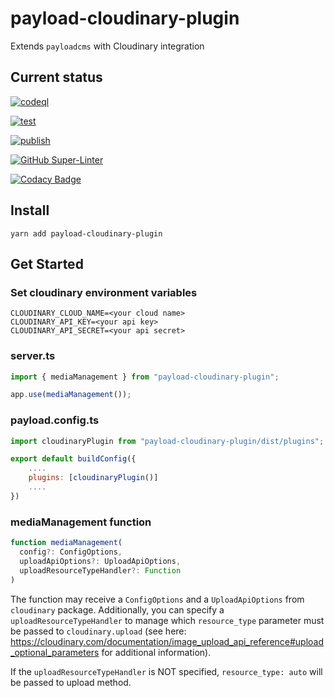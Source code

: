 # payload-cloudinary-plugin

Extends `payloadcms` with Cloudinary integration

## Current status

[![codeql](https://github.com/finkinfridom/payload-cloudinary-plugin/actions/workflows/codeql.yml/badge.svg)](https://github.com/finkinfridom/payload-cloudinary-plugin/actions/workflows/codeql.yml)

[![test](https://github.com/finkinfridom/payload-cloudinary-plugin/actions/workflows/test.yml/badge.svg)](https://github.com/finkinfridom/payload-cloudinary-plugin/actions/workflows/test.yml)

[![publish](https://github.com/finkinfridom/payload-cloudinary-plugin/actions/workflows/publish.yml/badge.svg)](https://github.com/finkinfridom/payload-cloudinary-plugin/actions/workflows/publish.yml)

[![GitHub Super-Linter](https://github.com/finkinfridom/payload-cloudinary-plugin/workflows/Lint%20Code%20Base/badge.svg)](https://github.com/finkinfridom/payload-cloudinary-plugin/actions/workflows/linter.yml)

[![Codacy Badge](https://app.codacy.com/project/badge/Grade/320b671855ce462d9c21b3769486c256)](https://app.codacy.com/gh/finkinfridom/payload-cloudinary-plugin/dashboard?utm_source=gh&utm_medium=referral&utm_content=&utm_campaign=Badge_grade)

## Install

`yarn add payload-cloudinary-plugin`

## Get Started

### Set cloudinary environment variables
```
CLOUDINARY_CLOUD_NAME=<your cloud name>
CLOUDINARY_API_KEY=<your api key>
CLOUDINARY_API_SECRET=<your api secret>
```

### server.ts

```js
import { mediaManagement } from "payload-cloudinary-plugin";

app.use(mediaManagement());
```

### payload.config.ts

```js
import cloudinaryPlugin from "payload-cloudinary-plugin/dist/plugins";

export default buildConfig({
    ....
    plugins: [cloudinaryPlugin()]
    ....
})
```

### mediaManagement function

```js
function mediaManagement(
  config?: ConfigOptions,
  uploadApiOptions?: UploadApiOptions,
  uploadResourceTypeHandler?: Function
)
```

The function may receive a `ConfigOptions` and a `UploadApiOptions` from `cloudinary` package.
Additionally, you can specify a `uploadResourceTypeHandler` to manage which `resource_type` parameter must be passed to `cloudinary.upload` (see here: https://cloudinary.com/documentation/image_upload_api_reference#upload_optional_parameters for additional information).

If the `uploadResourceTypeHandler` is NOT specified, `resource_type: auto` will be passed to upload method.
